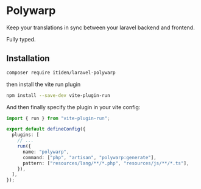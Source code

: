 # Polywarp

Keep your translations in sync between your laravel backend and frontend.

Fully typed.

## Installation

```sh
composer require itiden/laravel-polywarp
```

then install the vite run plugin

```sh
npm install --save-dev vite-plugin-run
```

And then finally specify the plugin in your vite config:

```ts
import { run } from "vite-plugin-run";

export default defineConfig({
  plugins: [
    // ...
    run({
      name: "polywarp",
      command: ["php", "artisan", "polywarp:generate"],
      pattern: ["resources/lang/**/*.php", "resources/js/**/*.ts"],
    }),
  ],
});
```
